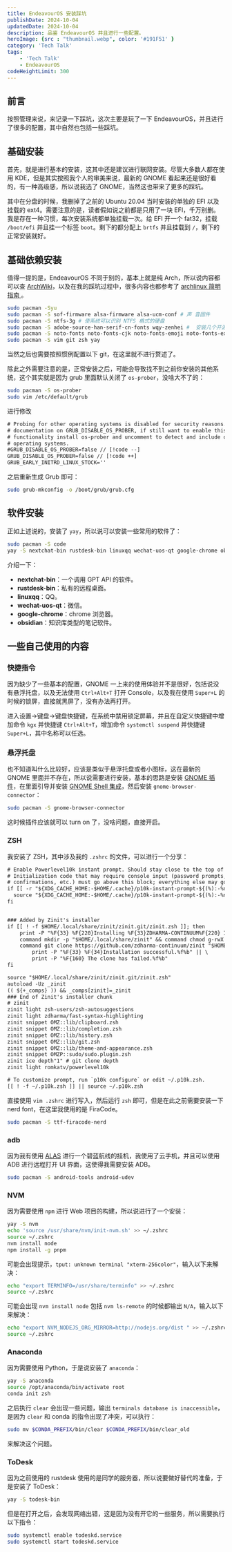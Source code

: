 ```yaml
---
title: EndeavourOS 安装踩坑
publishDate: 2024-10-04
updatedDate: 2024-10-04
description: 品鉴 EndeavourOS 并且进行一些配置。
heroImage: {src : "thumbnail.webp", color: '#191F51' }
category: 'Tech Talk'
tags:
    - 'Tech Talk'
    - EndeavourOS
codeHeightLimit: 300
---
```


## 前言

按照管理来说，来记录一下踩坑，这次主要是玩了一下 EndeavourOS，并且进行了很多的配置，其中自然也包括一些踩坑。

## 基础安装

首先，就是进行基本的安装，这其中还是建议进行联网安装。尽管大多数人都在使用 KDE，但是其实按照我个人的审美来说，最新的 GNOME 看起来还是很好看的，有一种高级感，所以说我选了 GNOME，当然这也带来了更多的踩坑。

其中在分盘的时候，我删掉了之前的 Ubuntu 20.04 当时安装的单独的 EFI 以及挂载的 ext4。需要注意的是，读者假如说之前都是只用了一块 EFI，千万别删。我是存在一种习惯，每次安装系统都单独挂载一次。给 EFI 开一个 fat32，挂载 `/boot/efi` 并且挂一个标签 `boot`。剩下的都分配上 `brtfs` 并且挂载到 `/`，剩下的正常安装就好。

## 基础依赖安装

值得一提的是，EndeavourOS 不同于别的，基本上就是纯 Arch，所以说内容都可以查 [ArchWiki](https://wiki.archlinux.org/title/Main_page)，以及在我的踩坑过程中，很多内容也都参考了 [archlinux 简明指南
](https://arch.icekylin.online/)。

```bash
sudo pacman -Syu
sudo pacman -S sof-firmware alsa-firmware alsa-ucm-conf # 声 音固件
sudo pacman -S ntfs-3g # 使系统可以识别 NTFS 格式的硬盘
sudo pacman -S adobe-source-han-serif-cn-fonts wqy-zenhei #  安装几个开源中文字体。一般装上文泉驿就能解决大多 wine 应用中文方块的问题
sudo pacman -S noto-fonts noto-fonts-cjk noto-fonts-emoji noto-fonts-extra # 安装谷歌开源字体及表情
sudo pacman -S vim git zsh yay
```

当然之后也需要按照惯例配置以下 git，在这里就不进行赘述了。

除此之外需要注意的是，正常安装之后，可能会导致找不到之前你安装的其他系统，这个其实就是因为 grub 里面默认关闭了 `os-prober`，没啥大不了的：

```bash
sudo pacman -S os-prober
sudo vim /etc/default/grub
```

进行修改

```txt
# Probing for other operating systems is disabled for security reasons. Read
# documentation on GRUB_DISABLE_OS_PROBER, if still want to enable this
# functionality install os-prober and uncomment to detect and include other
# operating systems.
#GRUB_DISABLE_OS_PROBER=false // [!code --]
GRUB_DISABLE_OS_PROBER=false // [!code ++]
GRUB_EARLY_INITRD_LINUX_STOCK=''
```

之后重新生成 Grub 即可：

```bash
sudo grub-mkconfig -o /boot/grub/grub.cfg
```

## 软件安装

正如上述说的，安装了 `yay`，所以说可以安装一些常用的软件了：

```bash
sudo pacman -S code
yay -S nextchat-bin rustdesk-bin linuxqq wechat-uos-qt google-chrome obsidian
```

介绍一下：

- **nextchat-bin**：一个调用 GPT API 的软件。
- **rustdesk-bin**：私有的远程桌面。
- **linuxqq**：QQ。 
- **wechat-uos-qt**：微信。
- **google-chrome**：chrome 浏览器。
- **obsidian**：知识库类型的笔记软件。

## 一些自己使用的内容

### 快捷指令

因为缺少了一些基本的配置，GNOME 一上来的使用体验并不是很好，包括说没有悬浮托盘，以及无法使用 `Ctrl+Alt+T` 打开 Console，以及我在使用 `Super+L` 的时候的锁屏，直接就黑屏了，没有办法再打开。

进入设置->键盘->键盘快捷键，在系统中禁用锁定屏幕，并且在自定义快捷键中增加命令 `kgx` 并快捷键 `Ctrl+Alt+T`，增加命令 `systemctl suspend` 并快捷键 `Super+L`，其中名称可以任选。

### 悬浮托盘

也不知道叫什么比较好，应该是类似于悬浮托盘或者小图标，这在最新的 GNOME 里面并不存在，所以说需要进行安装，基本的思路是安装 [GNOME 插件](https://extensions.gnome.org/extension/615/appindicator-support/)，在里面引导并安装 [GNOME Shell 集成](https://chromewebstore.google.com/detail/gnome-shell-%E9%9B%86%E6%88%90/gphhapmejobijbbhgpjhcjognlahblep)，然后安装 `gnome-browser-connector`：

```bash
sudo pacman -S gnome-browser-connector
```

这时候插件应该就可以 turn on 了，没啥问题，直接开启。

### ZSH

我安装了 ZSH，其中涉及我的 `.zshrc` 的文件，可以进行一个分享：

```txt title=".zshrc"
# Enable Powerlevel10k instant prompt. Should stay close to the top of ~/.zshrc.
# Initialization code that may require console input (password prompts, [y/n]
# confirmations, etc.) must go above this block; everything else may go below.
if [[ -r "${XDG_CACHE_HOME:-$HOME/.cache}/p10k-instant-prompt-${(%):-%n}.zsh" ]]; then
  source "${XDG_CACHE_HOME:-$HOME/.cache}/p10k-instant-prompt-${(%):-%n}.zsh"
fi


### Added by Zinit's installer
if [[ ! -f $HOME/.local/share/zinit/zinit.git/zinit.zsh ]]; then
    print -P "%F{33} %F{220}Installing %F{33}ZDHARMA-CONTINUUM%F{220} Initiative Plugin Manager (%F{33}zdharma-continuum/zinit%F{220})Ã¢Â�Â¦%f"
    command mkdir -p "$HOME/.local/share/zinit" && command chmod g-rwX "$HOME/.local/share/zinit"
    command git clone https://github.com/zdharma-continuum/zinit "$HOME/.local/share/zinit/zinit.git" && \
        print -P "%F{33} %F{34}Installation successful.%f%b" || \
        print -P "%F{160} The clone has failed.%f%b"
fi

source "$HOME/.local/share/zinit/zinit.git/zinit.zsh"
autoload -Uz _zinit
(( ${+_comps} )) && _comps[zinit]=_zinit
### End of Zinit's installer chunk
# zinit
zinit light zsh-users/zsh-autosuggestions
zinit light zdharma/fast-syntax-highlighting
zinit snippet OMZ::lib/clipboard.zsh
zinit snippet OMZ::lib/completion.zsh
zinit snippet OMZ::lib/history.zsh
zinit snippet OMZ::lib/git.zsh
zinit snippet OMZ::lib/theme-and-appearance.zsh
zinit snippet OMZP::sudo/sudo.plugin.zsh
zinit ice depth"1" # git clone depth
zinit light romkatv/powerlevel10k

# To customize prompt, run `p10k configure` or edit ~/.p10k.zsh.
[[ ! -f ~/.p10k.zsh ]] || source ~/.p10k.zsh
```

直接使用 `vim .zshrc` 进行写入，然后运行 `zsh` 即可，但是在此之前需要安装一下 nerd font，在这里我使用的是 FiraCode。

```bash
sudo pacman -S ttf-firacode-nerd
```

### adb

因为我有使用 [ALAS](https://alas.azurlane.cloud/) 进行一个碧蓝航线的挂机，我使用了云手机，并且可以使用 ADB 进行远程打开 UI 界面，这使得我需要安装 ADB。

```bash
sudo pacman -S android-tools android-udev
```

### NVM

因为需要使用 `npm` 进行 Web 项目的构建，所以说进行了一个安装：

```bash
yay -S nvm
echo 'source /usr/share/nvm/init-nvm.sh' >> ~/.zshrc
source ~/.zshrc 
nvm install node
npm install -g pnpm
```

可能会出现提示，`tput: unknown terminal "xterm-256color"`，输入以下来解决：

```bash
echo "export TERMINFO=/usr/share/terminfo" >> ~/.zshrc
source ~/.zshrc
```

可能会出现 `nvm install node` 包括 `nvm ls-remote` 的时候都输出 `N/A`，输入以下来解决：

```bash
echo "export NVM_NODEJS_ORG_MIRROR=http://nodejs.org/dist " >> ~/.zshrc
source ~/.zshrc
```

### Anaconda

因为需要使用 Python，于是说安装了 `anaconda`：

```bash
yay -S anaconda
source /opt/anaconda/bin/activate root
conda init zsh
```

之后执行 `clear` 会出现一些问题，输出 `terminals database is inaccessible`，是因为 `clear` 和 conda 的指令出现了冲突，可以执行：

```bash
sudo mv $CONDA_PREFIX/bin/clear $CONDA_PREFIX/bin/clear_old
```

来解决这个问题。

### ToDesk

因为之前使用的 rustdesk 使用的是同学的服务器，所以说要做好替代的准备，于是安装了 ToDesk：

```bash
yay -S todesk-bin
```

但是在打开之后，会发现网络出错，这是因为没有开它的一些服务，所以需要执行以下指令：

```bash
sudo systemctl enable todeskd.service
sudo systemctl start todeskd.service
```